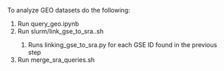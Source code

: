To analyze GEO datasets do the following:
1) Run query_geo.ipynb
2) Run slurm/link_gse_to_sra.<date>.sh
   1) Runs linking_gse_to_sra.py for each GSE ID found in the previous step
3) Run merge_sra_queries.sh